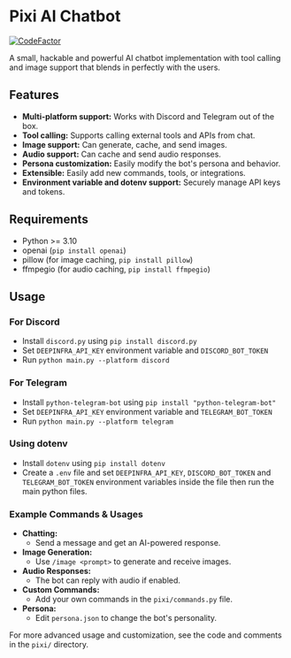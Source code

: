 # Pixi AI Chatbot

[![CodeFactor](https://www.codefactor.io/repository/github/amiralimollaei/pixi-bot/badge)](https://www.codefactor.io/repository/github/amiralimollaei/pixi-bot)

A small, hackable and powerful AI chatbot implementation with tool calling and image support that blends in perfectly with the users.

## Features

- **Multi-platform support:** Works with Discord and Telegram out of the box.
- **Tool calling:** Supports calling external tools and APIs from chat.
- **Image support:** Can generate, cache, and send images.
- **Audio support:** Can cache and send audio responses.
- **Persona customization:** Easily modify the bot's persona and behavior.
- **Extensible:** Easily add new commands, tools, or integrations.
- **Environment variable and dotenv support:** Securely manage API keys and tokens.

## Requirements

- Python >= 3.10
- openai (`pip install openai`)
- pillow (for image caching, `pip install pillow`)
- ffmpegio (for audio caching, `pip install ffmpegio`)

## Usage

### For Discord

- Install `discord.py` using `pip install discord.py`
- Set `DEEPINFRA_API_KEY` environment variable and `DISCORD_BOT_TOKEN`
- Run `python main.py --platform discord`

### For Telegram

- Install `python-telegram-bot` using `pip install "python-telegram-bot"`
- Set `DEEPINFRA_API_KEY` environment variable and `TELEGRAM_BOT_TOKEN`
- Run `python main.py --platform telegram`

### Using dotenv

- Install `dotenv` using `pip install dotenv`
- Create a `.env` file and set `DEEPINFRA_API_KEY`, `DISCORD_BOT_TOKEN` and `TELEGRAM_BOT_TOKEN` environment variables inside the file then run the main python files.

### Example Commands & Usages

- **Chatting:**
  - Send a message and get an AI-powered response.
- **Image Generation:**
  - Use `/image <prompt>` to generate and receive images.
- **Audio Responses:**
  - The bot can reply with audio if enabled.
- **Custom Commands:**
  - Add your own commands in the `pixi/commands.py` file.
- **Persona:**
  - Edit `persona.json` to change the bot's personality.

For more advanced usage and customization, see the code and comments in the `pixi/` directory.
